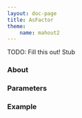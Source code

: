 ```yaml
---
layout: doc-page
title: AsFactor
theme:
    name: mahout2
---
```


TODO: Fill this out!
Stub

### About

### Parameters

### Example





